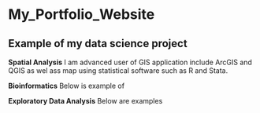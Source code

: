 # My_Portfolio_Website
## Example of my data science project

**Spatial Analysis**
I am advanced user of GIS application include ArcGIS and QGIS as wel ass map using statistical software such as R and Stata.

**Bioinformatics**
Below is example of

**Exploratory Data Analysis**
Below are examples 
